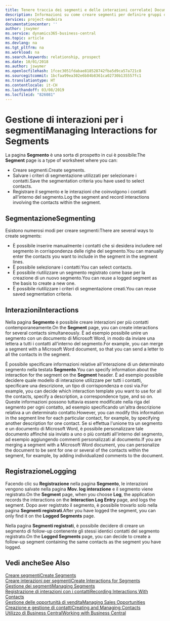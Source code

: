 ```yaml
---
title: Tenere traccia dei segmenti e delle interazioni correlate| Documenti Microsoft
description: Informazioni su come creare segmenti per definire gruppi di contatti e specificare delle interazioni per i segmenti.
services: project-madeira
documentationcenter: ''
author: jswymer
ms.service: dynamics365-business-central
ms.topic: article
ms.devlang: na
ms.tgt_pltfrm: na
ms.workload: na
ms.search.keywords: relationship, prospect
ms.date: 10/01/2018
ms.author: jswymer
ms.openlocfilehash: 1fcec3051fdabae818528742fba5d9ca57a721c8
ms.sourcegitcommit: 1bcfaa99ea302e6b84b8361ca02730b135557fc1
ms.translationtype: HT
ms.contentlocale: it-CH
ms.lasthandoff: 03/08/2019
ms.locfileid: "826081"
---
```

# <a name="managing-interactions-for-segments"></a><span data-ttu-id="d2c70-103">Gestione di interazioni per i segmenti</span><span class="sxs-lookup"><span data-stu-id="d2c70-103">Managing Interactions for Segments</span></span>
<span data-ttu-id="d2c70-104">La pagina **Segmento** è una sorta di prospetto in cui è possibile:</span><span class="sxs-lookup"><span data-stu-id="d2c70-104">The **Segment** page is a type of worksheet where you can:</span></span>

* <span data-ttu-id="d2c70-105">Creare segmenti.</span><span class="sxs-lookup"><span data-stu-id="d2c70-105">Create segments.</span></span>
* <span data-ttu-id="d2c70-106">Salvare i criteri di segmentazione utilizzati per selezionare i contatti.</span><span class="sxs-lookup"><span data-stu-id="d2c70-106">Save the segmentation criteria you have used to select contacts.</span></span>
* <span data-ttu-id="d2c70-107">Registrare il segmento e le interazioni che coinvolgono i contatti all'interno del segmento.</span><span class="sxs-lookup"><span data-stu-id="d2c70-107">Log the segment and record interactions involving the contacts within the segment.</span></span>

## <a name="segmenting"></a><span data-ttu-id="d2c70-108">Segmentazione</span><span class="sxs-lookup"><span data-stu-id="d2c70-108">Segmenting</span></span>
<span data-ttu-id="d2c70-109">Esistono numerosi modi per creare segmenti:</span><span class="sxs-lookup"><span data-stu-id="d2c70-109">There are several ways to create segments:</span></span>

* <span data-ttu-id="d2c70-110">È possibile inserire manualmente i contatti che si desidera includere nel segmento in corrispondenza delle righe del segmento.</span><span class="sxs-lookup"><span data-stu-id="d2c70-110">You can manually enter the contacts you want to include in the segment in the segment lines.</span></span>
* <span data-ttu-id="d2c70-111">È possibile selezionare i contatti:</span><span class="sxs-lookup"><span data-stu-id="d2c70-111">You can select contacts.</span></span>
* <span data-ttu-id="d2c70-112">È possibile riutilizzare un segmento registrato come base per la creazione di un nuovo segmento.</span><span class="sxs-lookup"><span data-stu-id="d2c70-112">You can reuse a logged segment as the basis to create a new one.</span></span>
* <span data-ttu-id="d2c70-113">È possibile riutilizzare i criteri di segmentazione creati.</span><span class="sxs-lookup"><span data-stu-id="d2c70-113">You can reuse saved segmentation criteria.</span></span>

## <a name="interactions"></a><span data-ttu-id="d2c70-114">Interazioni</span><span class="sxs-lookup"><span data-stu-id="d2c70-114">Interactions</span></span>
<span data-ttu-id="d2c70-115">Nella pagina **Segmento** è possibile creare interazioni per più contatti contemporaneamente.</span><span class="sxs-lookup"><span data-stu-id="d2c70-115">On the **Segment** page, you can create interactions for several contacts simultaneously.</span></span> <span data-ttu-id="d2c70-116">È ad esempio possibile unire un segmento con un documento di Microsoft Word, in modo da inviare una lettera a tutti i contatti all'interno del segmento.</span><span class="sxs-lookup"><span data-stu-id="d2c70-116">For example, you can merge a segment with a Microsoft Word document, so that you can send a letter to all the contacts in the segment.</span></span>

<span data-ttu-id="d2c70-117">È possibile specificare informazioni relative all'interazione di un determinato segmento nella testata **Segmento**.</span><span class="sxs-lookup"><span data-stu-id="d2c70-117">You can specify information about the interaction for the segment on the **Segment** header.</span></span> <span data-ttu-id="d2c70-118">È ad esempio possibile decidere quale modello di interazione utilizzare per tutti i contatti, specificare una descrizione, un tipo di corrispondenza e così via.</span><span class="sxs-lookup"><span data-stu-id="d2c70-118">For example, you can decide which interaction template you want to use for all the contacts, specify a description, a correspondence type, and so on.</span></span> <span data-ttu-id="d2c70-119">Queste informazioni possono tuttavia essere modificate nella riga del segmento per ogni contatto, ad esempio specificando un'altra descrizione relativa a un determinato contatto.</span><span class="sxs-lookup"><span data-stu-id="d2c70-119">However, you can modify this information in the segment line for each particular contact, for example, by specifying another description for one contact.</span></span> <span data-ttu-id="d2c70-120">Se si effettua l'unione tra un segmento e un documento di Microsoft Word, è possibile personalizzare tale documento affinché sia inviato a uno o più contatti all'interno del segmento, ad esempio aggiungendo commenti personalizzati al documento.</span><span class="sxs-lookup"><span data-stu-id="d2c70-120">If you are merging a segment with a Microsoft Word document, you can personalize the document to be sent for one or several of the contacts within the segment, for example, by adding individualized comments to the document.</span></span>

## <a name="logging"></a><span data-ttu-id="d2c70-121">Registrazione</span><span class="sxs-lookup"><span data-stu-id="d2c70-121">Logging</span></span>
<span data-ttu-id="d2c70-122">Facendo clic su **Registrazione** nella pagina **Segmento**, le interazioni vengono salvate nella pagina **Mov. log interazione** e il segmento viene registrato.</span><span class="sxs-lookup"><span data-stu-id="d2c70-122">On the **Segment** page, when you choose **Log**, the application records the interactions on the **Interaction Log Entry** page, and logs the segment.</span></span> <span data-ttu-id="d2c70-123">Dopo aver registrato il segmento, è possibile trovarlo solo nella pagina **Segmenti registrati**.</span><span class="sxs-lookup"><span data-stu-id="d2c70-123">After you have logged the segment, you can only find it on the **Logged Segments** page.</span></span>

<span data-ttu-id="d2c70-124">Nella pagina **Segmenti registrati**, è possibile decidere di creare un segmento di follow-up contenente gli stessi identici contatti del segmento registrato.</span><span class="sxs-lookup"><span data-stu-id="d2c70-124">On the **Logged Segments** page, you can decide to create a follow-up segment containing the same contacts as the segment you have logged.</span></span>

## <a name="see-also"></a><span data-ttu-id="d2c70-125">Vedi anche</span><span class="sxs-lookup"><span data-stu-id="d2c70-125">See Also</span></span>
[<span data-ttu-id="d2c70-126">Creare segmenti</span><span class="sxs-lookup"><span data-stu-id="d2c70-126">Create Segments</span></span>](marketing-how-create-segment.md)  
[<span data-ttu-id="d2c70-127">Creare interazioni per segmenti</span><span class="sxs-lookup"><span data-stu-id="d2c70-127">Create Interactions for Segments</span></span>](marketing-how-create-interactions.md)  
[<span data-ttu-id="d2c70-128">Gestione dei segmenti</span><span class="sxs-lookup"><span data-stu-id="d2c70-128">Managing Segments</span></span>](marketing-segments.md)  
[<span data-ttu-id="d2c70-129">Registrazione di interazioni con i contatti</span><span class="sxs-lookup"><span data-stu-id="d2c70-129">Recording Interactions With Contacts</span></span>](marketing-interactions.md)  
[<span data-ttu-id="d2c70-130">Gestione delle opportunità di vendita</span><span class="sxs-lookup"><span data-stu-id="d2c70-130">Managing Sales Opportunities</span></span>](marketing-manage-sales-opportunities.md)  
[<span data-ttu-id="d2c70-131">Creazione e gestione di contatti</span><span class="sxs-lookup"><span data-stu-id="d2c70-131">Creating and Managing Contacts</span></span>](marketing-contacts.md)  
[<span data-ttu-id="d2c70-132">Utilizzo di Business Central</span><span class="sxs-lookup"><span data-stu-id="d2c70-132">Working with Business Central</span></span>](ui-work-product.md)
